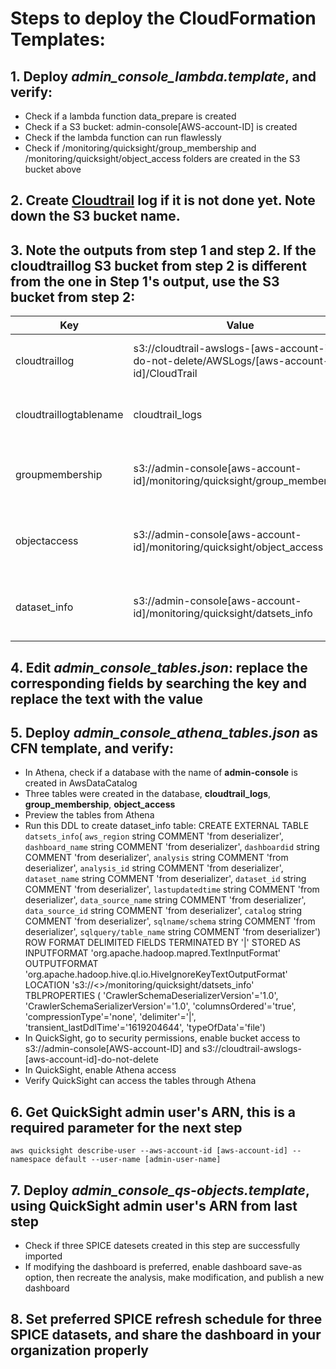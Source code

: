 # Steps to deploy the CloudFormation Templates:
## 1. Deploy *admin_console_lambda.template*, and verify:
  - Check if a lambda function data_prepare is created
  - Check if a S3 bucket: admin-console[AWS-account-ID] is created
  - Check if the lambda function can run flawlessly
  - Check if /monitoring/quicksight/group_membership and /monitoring/quicksight/object_access folders are created in the S3 bucket above

## 2. Create [Cloudtrail](https://docs.aws.amazon.com/awscloudtrail/latest/userguide/cloudtrail-create-a-trail-using-the-console-first-time.html) log if it is not done yet. Note down the S3 bucket name.  
  
## 3. Note the outputs from step 1 and step 2. If the cloudtraillog S3 bucket from step 2 is different from the one in Step 1's output, use the S3 bucket from step 2:
  
| Key | Value | Description |
| -------- | ------------- | ------------- |   
| cloudtraillog | s3://cloudtrail-awslogs-[aws-account-id]-do-not-delete/AWSLogs/[aws-account-id]/CloudTrail | The s3 location of cloudtrail log for you to utilize in next Athena tables creation stack |
| cloudtraillogtablename | cloudtrail_logs | The table name of cloudtrail log for you to utilize in next Athena tables creation stack |
| groupmembership | s3://admin-console[aws-account-id]/monitoring/quicksight/group_membership | The s3 location of group_membership.csv for you to utilize in next Athena tables creation stack |
| objectaccess | s3://admin-console[aws-account-id]/monitoring/quicksight/object_access | The s3 location of object_access.csv for you to utilize in next Athena tables creation stack |
| dataset_info | s3://admin-console[aws-account-id]/monitoring/quicksight/datsets_info | The s3 location of datsets_info.csv for you to utilize in next Athena tables creation stack |

## 4. Edit *admin_console_tables.json*: replace the corresponding fields by searching the key and replace the text with the value
  
## 5. Deploy *admin_console_athena_tables.json* as CFN template, and verify:
  - In Athena, check if a database with the name of **admin-console** is created in AwsDataCatalog
  - Three tables were created in the database, **cloudtrail_logs**, **group_membership**, **object_access**
  - Preview the tables from Athena
  - Run this DDL to create dataset_info table: 
    CREATE EXTERNAL TABLE `datsets_info`(
  `aws_region` string COMMENT 'from deserializer', 
  `dashboard_name` string COMMENT 'from deserializer', 
  `dashboardid` string COMMENT 'from deserializer', 
  `analysis` string COMMENT 'from deserializer', 
  `analysis_id` string COMMENT 'from deserializer', 
  `dataset_name` string COMMENT 'from deserializer', 
  `dataset_id` string COMMENT 'from deserializer', 
  `lastupdatedtime` string COMMENT 'from deserializer', 
  `data_source_name` string COMMENT 'from deserializer', 
  `data_source_id` string COMMENT 'from deserializer', 
  `catalog` string COMMENT 'from deserializer', 
  `sqlname/schema` string COMMENT 'from deserializer', 
  `sqlquery/table_name` string COMMENT 'from deserializer')
ROW FORMAT DELIMITED 
  FIELDS TERMINATED BY '|' 
STORED AS INPUTFORMAT 
  'org.apache.hadoop.mapred.TextInputFormat' 
OUTPUTFORMAT 
  'org.apache.hadoop.hive.ql.io.HiveIgnoreKeyTextOutputFormat'
LOCATION
  's3://<<bucket-name>>/monitoring/quicksight/datsets_info'
TBLPROPERTIES (
  'CrawlerSchemaDeserializerVersion'='1.0', 
  'CrawlerSchemaSerializerVersion'='1.0', 
  'columnsOrdered'='true', 
  'compressionType'='none', 
  'delimiter'='|', 
  'transient_lastDdlTime'='1619204644', 
  'typeOfData'='file')
  - In QuickSight, go to security permissions, enable bucket access to s3://admin-console[AWS-account-ID] and s3://cloudtrail-awslogs-[aws-account-id]-do-not-delete
  - In QuickSight, enable Athena access
  - Verify QuickSight can access the tables through Athena

## 6. Get QuickSight admin user's ARN, this is a required parameter for the next step
  ```
  aws quicksight describe-user --aws-account-id [aws-account-id] --namespace default --user-name [admin-user-name]
  ```
  
## 7. Deploy *admin_console_qs-objects.template*, using QuickSight admin user's ARN from last step
  - Check if three SPICE datesets created in this step are successfully imported
  - If modifying the dashboard is preferred, enable dashboard save-as option, then recreate the analysis, make modification, and publish a new dashboard

## 8. Set preferred SPICE refresh schedule for three SPICE datasets, and share the dashboard in your organization properly
